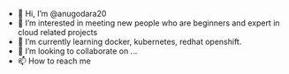 - 👋 Hi, I’m @anugodara20
- 👀 I’m interested in meeting new people who are beginners and expert in cloud related projects
- 🌱 I’m currently learning docker, kubernetes, redhat openshift.
- 💞️ I’m looking to collaborate on ...
- 📫 How to reach me 

<!---
anugodara20/anugodara20 is a ✨ special ✨ repository because its `README.md` (this file) appears on your GitHub profile.
You can click the Preview link to take a look at your changes.
--->
